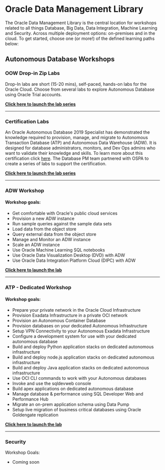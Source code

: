 # Oracle Data Management Library

The Oracle Data Management Library is the central location for workshops related to all things Database, Big Data, Data Integration, Machine Learning and Security.  Across multiple deployment options:  on-premises and in the cloud.  To get started, choose one (or more!) of the defined learning paths below:

## **Autonomous Database Workshops**

### OOW Drop-in Zip Labs ###
Drop-In labs are short (15-20 mins), self-paced, hands-on labs for the Oracle Cloud. Choose from several labs to explore Autonomous Database using Oracle Trial accounts.

**[Click here to launch the lab series](ziplabs/Readme.md)**

---

### Certification Labs ###

An Oracle Autonomous Database 2019 Specialist has demonstrated the knowledge required to provision, manage, and migrate to Autonomous Transaction Database (ATP) and Autonomous Data Warehouse (ADW).  It is designed for database administrators, monitors, and Dev Ops admins who want to validate their knowledge and skills. To learn more about this certification click [here](https://education.oracle.com/oracle-autonomous-database-cloud-2019-certified-specialist/trackp_OADB19).  The Database PM team partnered with OSPA to create a series of labs to support the certification.

**[Click here to launch the lab series](certification/Readme.md)**

---


### ADW Workshop ###

#### Workshop goals: ####

- Get comfortable with Oracle's public cloud services
- Provision a new ADW instance
- Run sample queries against the sample data sets
- Load data from the object store
- Query external data from the object store
- Manage and Monitor an ADW instance
- Scale an ADW instance
- Use Oracle Machine Learning SQL notebooks
- Use Oracle Data Visualization Desktop (DVD) with ADW
- Use Oracle Data Integration Platform Cloud (DIPC) with ADW

 **[Click here to launch the lab](https://github.com/oracle/learning-library/blob/master/data-management-library/autonomous-data-warehouse/journey4-adwc/README.md)**

 ---

 ### ATP - Dedicated Workshop

#### Workshop goals: ####

- Prepare your private network in the Oracle Cloud Infrastructure
- Provision Exadata Infrastructure in a private OCI network
- Provision an Autonomous Container Database
- Provision databases on your dedicated Autonomous Infrastructure
- Setup VPN Connectivity to your Autonomous Exadata Infrastructure
- Configure a development system for use with your dedicated autonomous database
- Build and deploy Python application stacks on dedicated autonomous infrastructure
- Build and deploy node.js application stacks on dedicated autonomous infrastructure
- Build and deploy Java application stacks on dedicated autonomous infrastructure
- Use OCI CLI commands to work with your Autonomous databases
- Invoke and use the sqldevweb console
- Build apex applications on dedicated autonomous database
- Manage database & performance using SQL Developer Web and Performance Hub
- Migrate an on-prem application schema using Data Pump
- Setup live migration of business critical databases using Oracle Goldengate replication

 **[Click here to launch the lab](https://github.com/oracle/learning-library/blob/master/data-management-library/autonomous-transaction-processing/dedicated/README.md)**
 
 ---

 ### Security

Workshop Goals:

- Coming soon






